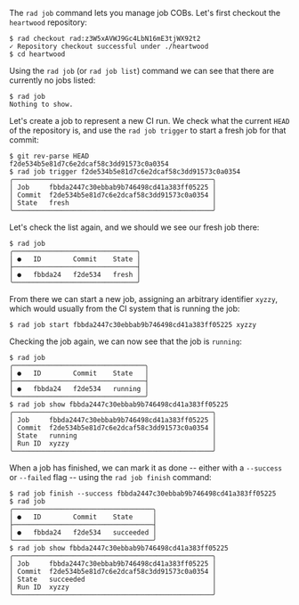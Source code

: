 The `rad job` command lets you manage job COBs. Let's first checkout the
`heartwood` repository:

```
$ rad checkout rad:z3W5xAVWJ9Gc4LbN16mE3tjWX92t2
✓ Repository checkout successful under ./heartwood
$ cd heartwood
```

Using the `rad job` (or `rad job list`) command we can see that there are
currently no jobs listed:

```
$ rad job
Nothing to show.
```

Let's create a job to represent a new CI run. We check what the current `HEAD`
of the repository is, and use the `rad job trigger` to start a fresh job for
that commit:

```
$ git rev-parse HEAD
f2de534b5e81d7c6e2dcaf58c3dd91573c0a0354
$ rad job trigger f2de534b5e81d7c6e2dcaf58c3dd91573c0a0354
╭──────────────────────────────────────────────────╮
│ Job     fbbda2447c30ebbab9b746498cd41a383ff05225 │
│ Commit  f2de534b5e81d7c6e2dcaf58c3dd91573c0a0354 │
│ State   fresh                                    │
╰──────────────────────────────────────────────────╯
```

Let's check the list again, and we should we see our fresh job there:

```
$ rad job
╭───────────────────────────────╮
│ ●   ID        Commit    State │
├───────────────────────────────┤
│ ●   fbbda24   f2de534   fresh │
╰───────────────────────────────╯
```

From there we can start a new job, assigning an arbitrary identifier `xyzzy`,
which would usually from the CI system that is running the job:

```
$ rad job start fbbda2447c30ebbab9b746498cd41a383ff05225 xyzzy
```

Checking the job again, we can now see that the job is `running`:

```
$ rad job
╭─────────────────────────────────╮
│ ●   ID        Commit    State   │
├─────────────────────────────────┤
│ ●   fbbda24   f2de534   running │
╰─────────────────────────────────╯
$ rad job show fbbda2447c30ebbab9b746498cd41a383ff05225
╭──────────────────────────────────────────────────╮
│ Job     fbbda2447c30ebbab9b746498cd41a383ff05225 │
│ Commit  f2de534b5e81d7c6e2dcaf58c3dd91573c0a0354 │
│ State   running                                  │
│ Run ID  xyzzy                                    │
╰──────────────────────────────────────────────────╯
```

When a job has finished, we can mark it as done -- either with a `--success` or
`--failed` flag -- using the `rad job finish` command:

```
$ rad job finish --success fbbda2447c30ebbab9b746498cd41a383ff05225
$ rad job
╭───────────────────────────────────╮
│ ●   ID        Commit    State     │
├───────────────────────────────────┤
│ ●   fbbda24   f2de534   succeeded │
╰───────────────────────────────────╯
$ rad job show fbbda2447c30ebbab9b746498cd41a383ff05225
╭──────────────────────────────────────────────────╮
│ Job     fbbda2447c30ebbab9b746498cd41a383ff05225 │
│ Commit  f2de534b5e81d7c6e2dcaf58c3dd91573c0a0354 │
│ State   succeeded                                │
│ Run ID  xyzzy                                    │
╰──────────────────────────────────────────────────╯
```
